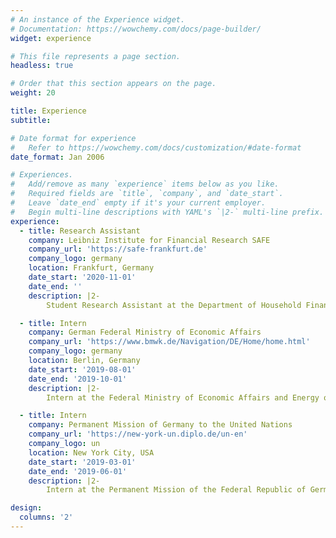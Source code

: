 ```yaml
---
# An instance of the Experience widget.
# Documentation: https://wowchemy.com/docs/page-builder/
widget: experience

# This file represents a page section.
headless: true

# Order that this section appears on the page.
weight: 20

title: Experience
subtitle:

# Date format for experience
#   Refer to https://wowchemy.com/docs/customization/#date-format
date_format: Jan 2006

# Experiences.
#   Add/remove as many `experience` items below as you like.
#   Required fields are `title`, `company`, and `date_start`.
#   Leave `date_end` empty if it's your current employer.
#   Begin multi-line descriptions with YAML's `|2-` multi-line prefix.
experience:
  - title: Research Assistant
    company: Leibniz Institute for Financial Research SAFE
    company_url: 'https://safe-frankfurt.de'
    company_logo: germany
    location: Frankfurt, Germany
    date_start: '2020-11-01'
    date_end: ''
    description: |2-
        Student Research Assistant at the Department of Household Finance.

  - title: Intern
    company: German Federal Ministry of Economic Affairs
    company_url: 'https://www.bmwk.de/Navigation/DE/Home/home.html'
    company_logo: germany
    location: Berlin, Germany
    date_start: '2019-08-01'
    date_end: '2019-10-01'
    description: |2-
        Intern at the Federal Ministry of Economic Affairs and Energy of Germany working on Economic Policy topics such as Public Finance, European Monetary Union, Competition, Energy and Climate Protection.

  - title: Intern
    company: Permanent Mission of Germany to the United Nations
    company_url: 'https://new-york-un.diplo.de/un-en'
    company_logo: un
    location: New York City, USA
    date_start: '2019-03-01'
    date_end: '2019-06-01'
    description: |2-
        Intern at the Permanent Mission of the Federal Republic of Germany to the United Nations working on Sanctions enacted by the UN Security Council related to Counter Terrorism and the DPR Korea.

design:
  columns: '2'
---
```

